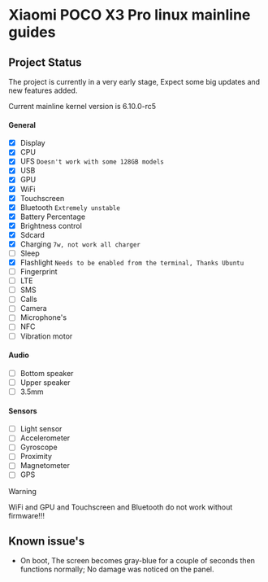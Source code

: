 # Xiaomi POCO X3 Pro linux mainline guides

## Project Status

The project is currently in a very early stage, Expect some big updates and new features added.

Current mainline kernel version is 6.10.0-rc5

#### General
- [x] Display 
- [x] CPU
- [x] UFS ```Doesn't work with some 128GB models```
- [x] USB
- [x] GPU
- [x] WiFi
- [x] Touchscreen
- [x] Bluetooth ```Extremely unstable```
- [x] Battery Percentage
- [x] Brightness control
- [x] Sdcard
- [x] Charging ```7w, not work all charger```
- [ ] Sleep
- [x] Flashlight ```Needs to be enabled from the terminal, Thanks Ubuntu```
- [ ] Fingerprint
- [ ] LTE
- [ ] SMS
- [ ] Calls
- [ ] Camera
- [ ] Microphone's
- [ ] NFC
- [ ] Vibration motor

#### Audio
- [ ] Bottom speaker
- [ ] Upper speaker
- [ ] 3.5mm

#### Sensors
- [ ] Light sensor
- [ ] Accelerometer
- [ ] Gyroscope
- [ ] Proximity
- [ ] Magnetometer
- [ ] GPS

>[!WARNING]
> WiFi and GPU and Touchscreen and Bluetooth do not work without firmware!!!


## Known issue's 
- On boot, The screen becomes gray-blue for a couple of seconds then functions normally; No damage was noticed on the panel.


